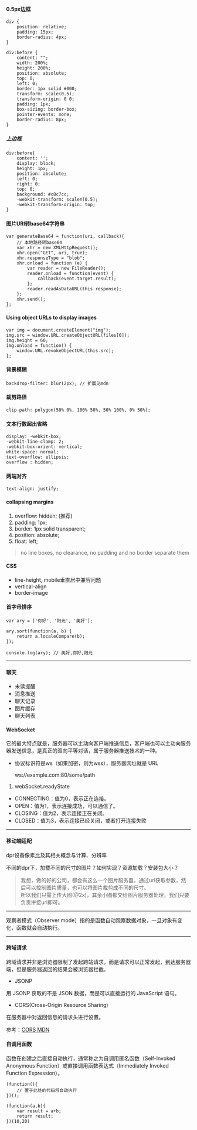 #### 0.5px边框

    div {
		position: relative;
		padding: 15px;
		border-radius: 4px;
	}
	
	div:before {
		content: "";
		width: 200%;
		height: 200%;
		position: absolute;
		top: 0;
		left: 0;
		border: 1px solid #000;
		transform: scale(0.5);
		transform-origin: 0 0;
		padding: 1px;
		box-sizing: border-box;
		pointer-events: none;
		border-radius: 8px;
	}

##### 上边框

    div:before{
    	content: '';
		display: block;
		height: 1px;
	    position: absolute;
		left: 0;
		right: 0;
		top: 0;
		background: #c8c7cc;
		-webkit-transform: scaleY(0.5);
		-webkit-transform-origin: top;
    }


#### 图片URI转base64字符串

    var generateBase64 = function(uri, callback){
		// 本地路径转base64
		var xhr = new XMLHttpRequest();       
	    xhr.open("GET", uri, true); 
	    xhr.responseType = "blob";
	    xhr.onload = function (e) {
            var reader = new FileReader();
            reader.onload = function(event) {
            	callback(event.target.result);
            };
            reader.readAsDataURL(this.response);
	    };
	    xhr.send();
    };
    

#### Using object URLs to display images

    var img = document.createElement("img");
    img.src = window.URL.createObjectURL(files[0]);
    img.height = 60;
    img.onload = function() {
    	window.URL.revokeObjectURL(this.src);
    };


#### 背景模糊

    backdrop-filter: blur(2px); // 扩展见mdn
    


#### 裁剪路径

    clip-path: polygon(50% 0%, 100% 50%, 50% 100%, 0% 50%);
    

#### 文本行数超出省略

    display: -webkit-box;
    -webkit-line-clamp: 2;
    -webkit-box-orient: vertical;
    white-space: normal;
    text-overflow: ellipsis;
    overflow : hidden;
  
#### 两端对齐

    text-align: justify;
  
#### collapsing margins

1. overflow: hidden; (推荐)
2. padding: 1px;
3. border: 1px solid transparent;
4. position: absolute;
5. float: left;
  
> no line boxes, no clearance, no padding and no border separate them


#### CSS

* line-height, mobile垂直居中兼容问题
* vertical-align
* border-image
  
  
#### 首字母排序

    var ary = ['你好', '阳光', '美好'];
			
	ary.sort(function(a, b) { 
		return a.localeCompare(b);
	});
	
	console.log(ary); // 美好,你好,阳光
  


----------------------------------------------

#### 聊天

* 未读提醒
* 消息推送
* 聊天记录
* 图片缓存
* 聊天列表


#### WebSocket

它的最大特点就是，服务器可以主动向客户端推送信息，客户端也可以主动向服务器发送信息，是真正的双向平等对话，属于服务器推送技术的一种。

* 协议标识符是ws（如果加密，则为wss），服务器网址就是 URL


    ws://example.com:80/some/path


1. webSocket.readyState

* CONNECTING：值为0，表示正在连接。
* OPEN：值为1，表示连接成功，可以通信了。
* CLOSING：值为2，表示连接正在关闭。
* CLOSED：值为3，表示连接已经关闭，或者打开连接失败

----------------------------------------------


#### 移动端适配

dpr设备像素比及其相关概念与计算、分辨率

不同的dpr下，加载不同的尺寸的图片？如何实现？资源加载？安装包大小？

> 我想，做的好的公司，都会有这么一个图片服务器，通过url获取参数，然后可以控制图片质量，也可以将图片裁剪成不同的尺寸。  
所以我们只需上传大图(@2x)，其余小图都交给图片服务器处理，我们只要负责拼接url即可。



---------------------------------------------

观察者模式（Observer mode）指的是函数自动观察数据对象，一旦对象有变化，函数就会自动执行。




--------------------------------------------


#### 跨域请求


跨域请求并非是浏览器限制了发起跨站请求，而是请求可以正常发起，到达服务器端，但是服务器返回的结果会被浏览器拦截。

* JSONP

用 JSONP 获取的不是 JSON 数据，而是可以直接运行的 JavaScript 语句。

* CORS(Cross-Origin Resource Sharing)

在服务器中对返回信息的请求头进行设置。


参考：[CORS MDN](https://developer.mozilla.org/zh-CN/docs/Web/HTTP/Access_control_CORS)


#### 自调用函数

函数在创建之后直接自动执行，通常称之为自调用匿名函数（Self-Invoked Anonymous Function）或直接调用函数表达式（Immediately Invoked Function Expression）。

    (function(){
    	// 置于此处的代码将自动执行
	})();  
	
	(function(a,b){
	    var result = a+b;
	    return result;
	})(10,20)
